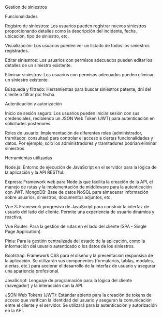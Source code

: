 Gestion de siniestros

Funcionalidades

Registro de siniestros: Los usuarios pueden registrar nuevos siniestros proporcionando 
detalles como la descripción del incidente, fecha, ubicación, tipo de siniestro, etc.

Visualización: Los usuarios pueden ver un listado de todos los siniestros registrados.

Editar siniestros: Los usuarios con permisos adecuados pueden editar los detalles de un siniestro existente.

Eliminar siniestros: Los usuarios con permisos adecuados pueden eliminar un siniestro existente.


Búsqueda y filtrado: Herramientas para buscar siniestros patente, dni del cliente o filtrar por fecha.

Autenticación y autorización

Inicio de sesión seguro: Los usuarios pueden iniciar sesión con sus credenciales, 
recibiendo un JSON Web Token (JWT) para autenticación en solicitudes posteriores.

Roles de usuario: Implementación de diferentes roles (administrador, tramitador, consultas) 
para controlar el acceso a ciertas funcionalidades y datos. 
Por ejemplo, solo los administradores y tramitadores podrían eliminar siniestros.

Herramientas utilizadas

Node.js: Entorno de ejecución de JavaScript en el servidor para la lógica de la aplicación y la API RESTful.

Express: Framework web para Node.js que facilita la creación de la API, el manejo de rutas
y la implementación de middleware para la autenticación con JWT.
MongoDB: Base de datos NoSQL para almacenar información sobre usuarios, siniestros, documentos adjuntos, etc.

Vue 3: Framework progresivo de JavaScript para construir la interfaz de usuario del lado del cliente. 
Permite una experiencia de usuario dinámica y reactiva.

Vue Router: Para la gestión de rutas en el lado del cliente (SPA - Single Page Application).

Pinia: Para la gestión centralizada del estado de la aplicación, como la información del usuario autenticado o los datos de los siniestros.

Bootstrap: Framework CSS para el diseño y la presentación responsiva de la aplicación. Se utilizarán sus componentes (formularios, tablas, modales, alertas, etc.) para acelerar el desarrollo de la interfaz de usuario y asegurar una apariencia profesional.

JavaScript: Lenguaje de programación para la lógica del cliente (navegador) y la interacción con la API.

JSON Web Tokens (JWT): Estándar abierto para la creación de tokens de acceso que verifican la identidad del usuario y aseguran la comunicación entre el cliente y el servidor. Se utilizará para la autenticación y autorización en la API.




